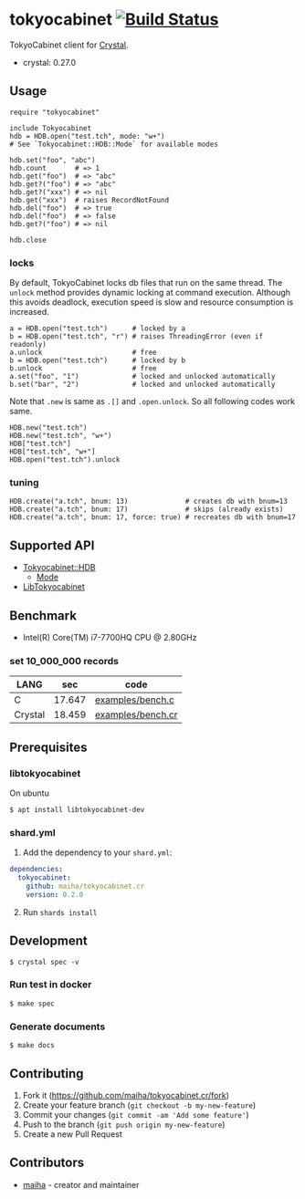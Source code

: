 # tokyocabinet [![Build Status](https://travis-ci.org/maiha/tokyocabinet.cr.svg?branch=master)](https://travis-ci.org/maiha/tokyocabinet.cr)

TokyoCabinet client for [Crystal](http://crystal-lang.org/).
- crystal: 0.27.0

## Usage

```crystal
require "tokyocabinet"

include Tokyocabinet
hdb = HDB.open("test.tch", mode: "w+")
# See `Tokyocabinet::HDB::Mode` for available modes

hdb.set("foo", "abc")
hdb.count       # => 1
hdb.get("foo")  # => "abc"
hdb.get?("foo") # => "abc"
hdb.get?("xxx") # => nil
hdb.get("xxx")  # raises RecordNotFound
hdb.del("foo")  # => true
hdb.del("foo")  # => false
hdb.get?("foo") # => nil

hdb.close
```

### locks

By default, TokyoCabinet locks db files that run on the same thread.
The `unlock` method provides dynamic locking at command execution.
Although this avoids deadlock, execution speed is slow and resource consumption is increased.

```crystal
a = HDB.open("test.tch")      # locked by a
b = HDB.open("test.tch", "r") # raises ThreadingError (even if readonly)
a.unlock                      # free
b = HDB.open("test.tch")      # locked by b
b.unlock                      # free
a.set("foo", "1")             # locked and unlocked automatically
b.set("bar", "2")             # locked and unlocked automatically
```

Note that `.new` is same as `.[]` and `.open.unlock`.
So all following codes work same.

```crystal
HDB.new("test.tch")
HDB.new("test.tch", "w+")
HDB["test.tch"]
HDB["test.tch", "w+"]
HDB.open("test.tch").unlock
```

### tuning

```crystal
HDB.create("a.tch", bnum: 13)              # creates db with bnum=13
HDB.create("a.tch", bnum: 17)              # skips (already exists)
HDB.create("a.tch", bnum: 17, force: true) # recreates db with bnum=17
```

## Supported API

- [Tokyocabinet::HDB](./doc/api/HDB.md)
  - [Mode](./src/tokyocabinet/hdb/mode.cr)
- [LibTokyocabinet](./doc/api/API.md)

## Benchmark

- Intel(R) Core(TM) i7-7700HQ CPU @ 2.80GHz

### set 10_000_000 records

| LANG    | sec    | code |
----------|--------|-------
| C       | 17.647 | [examples/bench.c](examples/bench.c)   |
| Crystal | 18.459 | [examples/bench.cr](examples/bench.cr) |

## Prerequisites

### libtokyocabinet

On ubuntu
```console
$ apt install libtokyocabinet-dev
```

### shard.yml

1. Add the dependency to your `shard.yml`:
```yaml
dependencies:
  tokyocabinet:
    github: maiha/tokyocabinet.cr
    version: 0.2.0
```
2. Run `shards install`

## Development

```console
$ crystal spec -v
```

### Run test in docker

```console
$ make spec
```

### Generate documents

```console
$ make docs
```

## Contributing

1. Fork it (<https://github.com/maiha/tokyocabinet.cr/fork>)
2. Create your feature branch (`git checkout -b my-new-feature`)
3. Commit your changes (`git commit -am 'Add some feature'`)
4. Push to the branch (`git push origin my-new-feature`)
5. Create a new Pull Request

## Contributors

- [maiha](https://github.com/maiha) - creator and maintainer
